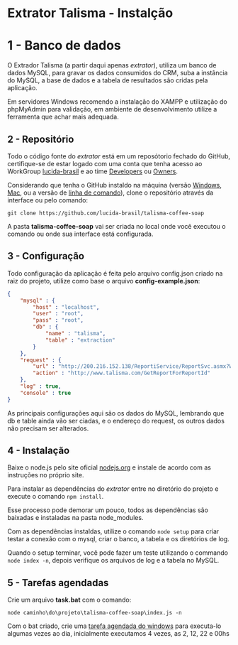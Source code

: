 # Extrator Talisma - Instalção

# 1 - Banco de dados

O Extrador Talisma (a partir daqui apenas *extrator*), utiliza um banco de dados MySQL, para gravar os dados consumidos do CRM, suba a instância do MySQL, a base de dados e a tabela de resultados são cridas pela aplicação.

Em servidores Windows recomendo a instalação do XAMPP e utilização do phpMyAdmin para validação, em ambiente de desenvolvimento utilize a ferramenta que achar mais adequada.

## 2 - Repositório

Todo o código fonte do *extrator* está em um reposótorio fechado do GitHub, certifique-se de estar logado com uma conta que tenha acesso ao WorkGroup [lucida-brasil](https://github.com/lucida-brasil) e ao time [Developers](https://github.com/orgs/lucida-brasil/teams/developers) ou [Owners](https://github.com/orgs/lucida-brasil/teams/owners).

Considerando que tenha o GitHub instaldo na máquina (versão [Windows](https://windows.github.com/), [Mac](https://mac.github.com/), ou a versão de [linha de comando](https://git-scm.com/)), clone o repositório através da interface ou pelo comando:

```
git clone https://github.com/lucida-brasil/talisma-coffee-soap
```

A pasta **talisma-coffee-soap** vai ser criada no local onde você executou o comando ou onde sua interface está configurada.

## 3 - Configuração

Todo configuração da aplicação é feita pelo arquivo config.json criado na raiz do projeto, utilize como base o arquivo **config-example.json**:

```json
{
	"mysql" : {
		"host" : "localhost",
		"user" : "root",
		"pass" : "root",
		"db" : {
			"name" : "talisma",
			"table" : "extraction"
		}
	},
	"request" : {
		"url" : "http://200.216.152.138/ReportiService/ReportSvc.asmx?WSDL",
		"action" : "http://www.talisma.com/GetReportForReportId"
	},
	"log" : true,
	"console" : true
}

```

As principais configurações aqui são os dados do MySQL, lembrando que db e table ainda vão ser ciadas, e o endereço do request, os outros dados não precisam ser alterados.

## 4 - Instalação

Baixe o node.js pelo site oficial [nodejs.org](https://nodejs.org/) e instale de acordo com as instruções no próprio site.

Para instalar as dependências do *extrator* entre no diretório do projeto e execute o comando `npm install`.

Esse processo pode demorar um pouco, todos as dependências são baixadas e instaladas na pasta node_modules.

Com as dependências instaldas, utilize o comando `node setup` para criar testar a conexão com o mysql, criar o banco, a tabela e os diretórios de log.

Quando o setup terminar, você pode fazer um teste utilizando o commando `node index -n`, depois verifique os arquivos de log e a tabela no MySQL.

## 5 - Tarefas agendadas

Crie um arquivo **task.bat** com o comando:

```
node caminho\do\projeto\talisma-coffee-soap\index.js -n
```

Com o bat criado, crie uma [tarefa agendada do windows](https://technet.microsoft.com/pt-br/library/cc748993.aspx) para executa-lo algumas vezes ao dia, inicialmente executamos 4 vezes, as 2, 12, 22 e 00hs
